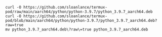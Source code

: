 
    curl -O https://github.com/sloanlance/termux-pod/raw/main/aarch64/python/python-3.9.7/python_3.9.7_aarch64.deb
    curl -O https://github.com/sloanlance/termux-pod/blob/main/aarch64/python/python-3.9.7/python_3.9.7_aarch64.deb?raw=true
    mv python_3.9.7_aarch64.deb\?raw\=true python_3.9.7_aarch64.deb
